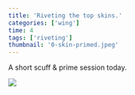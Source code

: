 ```yaml
---
title: 'Riveting the top skins.'
categories: ['wing']
time: 4
tags: ['riveting']
thumbnail: '0-skin-primed.jpeg'
---
```


A short scuff & prime session today.

<!-- more -->

![](./0-skin-primed.jpeg)